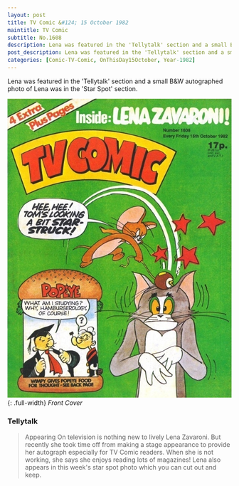 ```yaml
---
layout: post
title: TV Comic &#124; 15 October 1982
maintitle: TV Comic
subtitle: No.1608
description: Lena was featured in the 'Tellytalk' section and a small B&W autographed photo of Lena was in the 'Star Spot' section.
post_description: Lena was featured in the 'Tellytalk' section and a small B&W autographed photo of Lena was in the 'Star Spot' section.
categories: [Comic-TV-Comic, OnThisDay15October, Year-1982]
---
```


Lena was featured in the 'Tellytalk' section and a small B&W autographed photo of Lena was in the 'Star Spot' section.

![Front Cover Of TV Comic Dated 15 October 1982](/assets/images/comics/1982-10-15-tv-comic.jpg){: .full-width}
<cite>Front Cover</cite>

### Tellytalk
> Appearing On television is nothing new to lively Lena Zavaroni. But recently she took time off from making a stage appearance to provide her autograph especially for TV Comic readers. When she is not working, she says she enjoys reading lots of magazines! Lena also appears in this week's star spot photo which you can cut out and keep.

